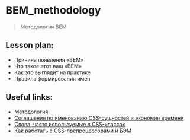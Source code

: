 ﻿# BEM_methodology
> Методология BEM


## Lesson plan:
+ Причина появления «BEM»
+ Что такое этот ваш «BEM»
+ Как это выглядит на практике
+ Правила формирования имен


## Useful links:
+ [Методология](https://ru.bem.info/methodology/quick-start/)
+ [Соглашения по именованию CSS-сущностей и экономия времени](https://habr.com/ru/company/ruvds/blog/347194/)
+ [Слова, часто используемые в CSS-классах](https://github.com/yoksel/common-words)
+ [Как работать с CSS-препроцессорами и БЭМ](https://nicothin.pro/idiomatic-pre-CSS/)